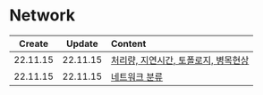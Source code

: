 # Network

|  Create  |  Update  | Content                                               |
| :------: | :------: | :---------------------------------------------------- |
| 22.11.15 | 22.11.15 | [처리량, 지연시간, 토폴로지, 병목현상](./basic_01.md) |
| 22.11.15 | 22.11.15 | [네트워크 분류](./basic_02.md)                        |
